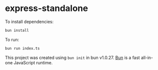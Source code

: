 # express-standalone

To install dependencies:

```bash
bun install
```

To run:

```bash
bun run index.ts
```

This project was created using `bun init` in bun v1.0.27. [Bun](https://bun.sh) is a fast all-in-one JavaScript runtime.
